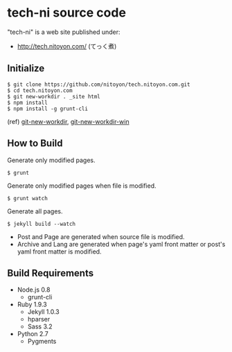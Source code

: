tech-ni source code
===================

"tech-ni" is a web site published under:

  - http://tech.nitoyon.com/ (てっく煮)


Initialize
----------

    $ git clone https://github.com/nitoyon/tech.nitoyon.com.git
    $ cd tech.nitoyon.com
    $ git new-workdir . _site html
    $ npm install
    $ npm install -g grunt-cli

(ref) [git-new-workdir](https://github.com/git/git/blob/master/contrib/workdir/git-new-workdir), [git-new-workdir-win](https://github.com/dansmith65/git/blob/master/contrib/workdir/git-new-workdir-win)


How to Build
------------

Generate only modified pages.

    $ grunt

Generate only modified pages when file is modified.

    $ grunt watch

Generate all pages.

    $ jekyll build --watch

* Post and Page are generated when source file is modified.
* Archive and Lang are generated when page's yaml front matter or post's yaml front matter is modified.


Build Requirements
------------------

* Node.js 0.8
  * grunt-cli
* Ruby 1.9.3
  * Jekyll 1.0.3
  * hparser
  * Sass 3.2
* Python 2.7
  * Pygments
